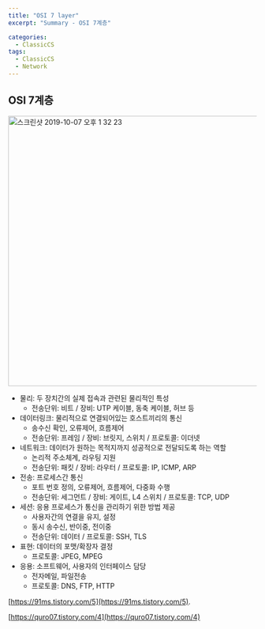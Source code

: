 ```yaml
---
title: "OSI 7 layer"
excerpt: "Summary - OSI 7계층"

categories:
  - ClassicCS
tags:
  - ClassicCS
  - Network
---
```


##  OSI 7계층
<img width="547" alt="스크린샷 2019-10-07 오후 1 32 23" src="https://user-images.githubusercontent.com/34998051/68464983-eaeb0280-0254-11ea-90d1-7c838b9afbd3.png">  

- 물리: 두 장치간의 실제 접속과 관련된 물리적인 특성
    - 전송단위: 비트 / 장비: UTP 케이블, 동축 케이블, 허브 등
- 데이터링크: 물리적으로 연결되어있는 호스트끼리의 통신
    - 송수신 확인, 오류제어, 흐름제어
    - 전송단위: 프레임 / 장비: 브릿지, 스위치 / 프로토콜: 이더넷
- 네트워크:  데이터가 원하는 목적지까지 성공적으로 전달되도록 하는 역할
    - 논리적 주소체계, 라우팅 지원
    - 전송단위: 패킷 / 장비: 라우터 / 프로토콜: IP, ICMP, ARP
- 전송: 프로세스간 통신
    - 포트 번호 정의, 오류제어, 흐름제어, 다중화 수행
    - 전송단위: 세그먼트 / 장비: 게이트, L4 스위치 / 프로토콜: TCP, UDP
- 세션: 응용 프로세스가 통신을 관리하기 위한 방법 제공
    - 사용자간의 연결을 유지, 설정
    - 동시 송수신, 반이중, 전이중
    - 전송단위: 데이터 / 프로토콜: SSH, TLS
- 표현: 데이터의 포맷/확장자 결정
    - 프로토콜: JPEG, MPEG
- 응용: 소프트웨어, 사용자의 인터페이스 담당
    - 전자메일, 파일전송
    - 프로토콜: DNS, FTP, HTTP

[https://91ms.tistory.com/5](https://91ms.tistory.com/5).

[https://quro07.tistory.com/4](https://quro07.tistory.com/4)

